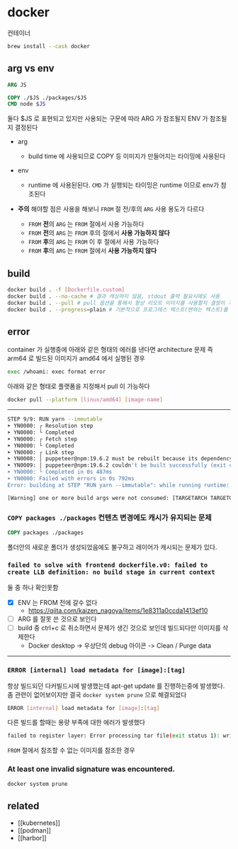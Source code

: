 # docker

컨테이너

```sh
brew install --cask docker 
```

## arg vs env
```Dockerfile
ARG JS

COPY ./$JS ./packages/$JS
CMD node $JS
```
둘다 $JS 로 표현되고 있지만 사용되는 구문에 따라 ARG 가 참조될지 ENV 가 참조될지 결정된다

- arg
  - build time 에 사용되므로 COPY 등 이미지가 만들어지는 타이밍에 사용된다
- env
  - runtime 에 사용된된다. `CMD` 가 실행되는 타이밍은 runtime 이므로 env가 참조된다
  
- **주의** 해야할 점은 사용을 해보니 `FROM` 절 전/후의 `ARG` 사용 용도가 다르다
  - `FROM` **전**의 `ARG` 는 `FROM` 절에서 사용 가능하다
  - `FROM` **전**의 `ARG` 는 `FROM` 후의 절에서 **사용 가능하지 않다**
  - `FROM` **후**의 `ARG` 는 `FROM` 이 후 절에서 사용 가능하다
  - `FROM` **후**의 `ARG` 는 `FROM` 절에서 **사용 가능하지 않다**
## build
```sh
docker build . -f [Dockerfile.custom]
docker build . --no-cache # 결과 캐싱하지 않음, stdout 출력 필요시에도 사용
docker build . --pull # pull 옵션을 통해서 항상 리모트 이미지를 사용할지 결정이 가능
docker build . --progress=plain # 기본적으로 프로그레스 텍스트(변하는 텍스트)를 보여주는데 이를 plain text 를 출력하는게 좋음
```

## error
container 가 실행중에 아래와 같은 형태의 에러를 낸다면 architecture 문제
즉 arm64 로 빌드된 이미지가 amd64 에서 실행된 경우
```sh
exec /whoami: exec format error                                                                                                              │
```

아래와 같은 형태로 플랫폼을 지정해서 pull 이 가능하다
```sh
docker pull --platform [linux/amd64] [image-name]
```
---
```sh
STEP 9/9: RUN yarn --immutable
➤ YN0000: ┌ Resolution step
➤ YN0000: └ Completed
➤ YN0000: ┌ Fetch step
➤ YN0000: └ Completed
➤ YN0000: ┌ Link step
➤ YN0008: │ puppeteer@npm:19.6.2 must be rebuilt because its dependency tree changed
➤ YN0009: │ puppeteer@npm:19.6.2 couldn't be built successfully (exit code 1, logs can be found here: /tmp/xfs-2807b8a5/build.log)
➤ YN0000: └ Completed in 0s 487ms
➤ YN0000: Failed with errors in 0s 792ms
Error: building at STEP "RUN yarn --immutable": while running runtime: exit status 1
```
```sh 
[Warning] one or more build args were not consumed: [TARGETARCH TARGETOS TARGETPLATFORM]
```
### `COPY packages ./packages` 컨텐츠 변경에도 캐시가 유지되는 문제
```Dockerfile
COPY packages ./packages
```
폴더안의 새로운 폴더가 생성되었음에도 불구하고 레이어가 캐시되는 문제가 있다.
### `failed to solve with frontend dockerfile.v0: failed to create LLB definition: no build stage in current context`
둘 중 하나 확인못함
- [X] ENV 는 FROM 전에 갈수 없다
  + https://qiita.com/kaizen_nagoya/items/1e8311a0ccda1413ef10
- [ ] ARG 를 잘못 쓴 것으로 보인다
- [ ] build 중 ctrl+c 로 취소하면서 문제가 생긴 것으로 보인데 빌드되다만 이미지를 삭제한다
  - Docker desktop -> 우상단의 debug 아이콘 -> Clean / Purge data
---
### `ERROR [internal] load metadata for [image]:[tag]`
항상 빌드되던 다커빌드시에 발생했는데 apt-get update 를 진행하는중에 발생했다. 좀 관련이 없어보이지만 결국 `docker system prune` 으로 해결되었다
```sh 
ERROR [internal] load metadata for [image]:[tag]
```
 다른 빌드를 할때는 용량 부족에 대한 에러가 발생했다
```sh 
failed to register layer: Error processing tar file(exit status 1): write /home/pptruser/.cache/puppeteer/chrome/linux-113.0.5672.63/chrome-linux64/ClearKeyCdm/_platform_specific/linux_x64/libclearkeycdm.so: no space left on device
```
`FROM` 절에서 참조할 수 없는 이미지를 참조한 경우
### At least one invalid signature was encountered.
```sh 
docker system prune
```

## related
- [[kubernetes]]
- [[podman]]
- [[harbor]]
